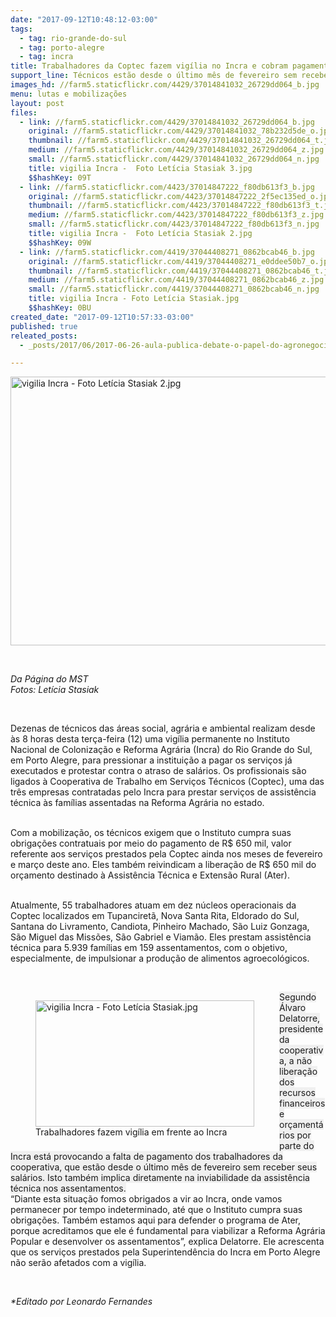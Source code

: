 ```yaml
---
date: "2017-09-12T10:48:12-03:00"
tags:
  - tag: rio-grande-do-sul
  - tag: porto-alegre
  - tag: incra
title: Trabalhadores da Coptec fazem vigília no Incra e cobram pagamento por serviços prestados no RS
support_line: Técnicos estão desde o último mês de fevereiro sem receber salário.
images_hd: //farm5.staticflickr.com/4429/37014841032_26729dd064_b.jpg
menu: lutas e mobilizações
layout: post
files:
  - link: //farm5.staticflickr.com/4429/37014841032_26729dd064_b.jpg
    original: //farm5.staticflickr.com/4429/37014841032_78b232d5de_o.jpg
    thumbnail: //farm5.staticflickr.com/4429/37014841032_26729dd064_t.jpg
    medium: //farm5.staticflickr.com/4429/37014841032_26729dd064_z.jpg
    small: //farm5.staticflickr.com/4429/37014841032_26729dd064_n.jpg
    title: vigilia Incra -  Foto Letícia Stasiak 3.jpg
    $$hashKey: 09T
  - link: //farm5.staticflickr.com/4423/37014847222_f80db613f3_b.jpg
    original: //farm5.staticflickr.com/4423/37014847222_2f5ec135ed_o.jpg
    thumbnail: //farm5.staticflickr.com/4423/37014847222_f80db613f3_t.jpg
    medium: //farm5.staticflickr.com/4423/37014847222_f80db613f3_z.jpg
    small: //farm5.staticflickr.com/4423/37014847222_f80db613f3_n.jpg
    title: vigilia Incra -  Foto Letícia Stasiak 2.jpg
    $$hashKey: 09W
  - link: //farm5.staticflickr.com/4419/37044408271_0862bcab46_b.jpg
    original: //farm5.staticflickr.com/4419/37044408271_e0ddee50b7_o.jpg
    thumbnail: //farm5.staticflickr.com/4419/37044408271_0862bcab46_t.jpg
    medium: //farm5.staticflickr.com/4419/37044408271_0862bcab46_z.jpg
    small: //farm5.staticflickr.com/4419/37044408271_0862bcab46_n.jpg
    title: vigilia Incra - Foto Letícia Stasiak.jpg
    $$hashKey: 0BU
created_date: "2017-09-12T10:57:33-03:00"
published: true
releated_posts:
  - _posts/2017/06/2017-06-26-aula-publica-debate-o-papel-do-agronegocio-no-golpe-e-o-acesso-aos-alimentos-saudaveis.md

---
```

<p>
<style type="text/css">p.p1 {margin: 0.0px 0.0px 0.0px 0.0px; font: 12.0px Helvetica; color: #454545}
p.p2 {margin: 0.0px 0.0px 0.0px 0.0px; font: 12.0px Helvetica; color: #454545; min-height: 14.0px}
</style>
<img alt="vigilia Incra -  Foto Letícia Stasiak 2.jpg" height="430" src="//farm5.staticflickr.com/4423/37014847222_f80db613f3_b.jpg" width="700" /></p>

<p>&nbsp;</p>

<p><em>Da P&aacute;gina do MST<br />
Fotos: Let&iacute;cia Stasiak</em></p>

<p>&nbsp;</p>

<p>Dezenas de t&eacute;cnicos das &aacute;reas social, agr&aacute;ria e ambiental realizam desde &agrave;s 8 horas desta ter&ccedil;a-feira (12) uma vig&iacute;lia permanente no Instituto Nacional de Coloniza&ccedil;&atilde;o e Reforma Agr&aacute;ria (Incra) do Rio Grande do Sul, em Porto Alegre, para pressionar a institui&ccedil;&atilde;o a pagar os&nbsp;servi&ccedil;os j&aacute; executados e protestar contra o atraso de sal&aacute;rios. Os profissionais s&atilde;o ligados &agrave; Cooperativa de Trabalho em Servi&ccedil;os T&eacute;cnicos (Coptec), uma das tr&ecirc;s empresas contratadas pelo Incra para prestar servi&ccedil;os de assist&ecirc;ncia t&eacute;cnica &agrave;s fam&iacute;lias assentadas na Reforma Agr&aacute;ria no estado.</p>

<p><br />
Com a mobiliza&ccedil;&atilde;o, os t&eacute;cnicos exigem que o Instituto cumpra suas obriga&ccedil;&otilde;es contratuais por meio do pagamento de R$ 650 mil, valor referente aos servi&ccedil;os prestados pela Coptec ainda nos meses de fevereiro e mar&ccedil;o deste ano. Eles tamb&eacute;m reivindicam a libera&ccedil;&atilde;o de R$ 650 mil do or&ccedil;amento destinado &agrave; Assist&ecirc;ncia T&eacute;cnica e Extens&atilde;o Rural (Ater).</p>

<p><br />
Atualmente, 55 trabalhadores atuam em dez n&uacute;cleos operacionais da Coptec localizados em Tupanciret&atilde;, Nova Santa Rita, Eldorado do Sul, Santana do Livramento, Candiota, Pinheiro Machado, S&atilde;o Luiz Gonzaga, S&atilde;o Miguel das Miss&otilde;es, S&atilde;o Gabriel e Viam&atilde;o. Eles prestam assist&ecirc;ncia t&eacute;cnica para 5.939 fam&iacute;lias em 159 assentamentos, com o objetivo, especialmente, de impulsionar a produ&ccedil;&atilde;o de alimentos agroecol&oacute;gicos.</p>

<p>&nbsp;</p>

<figure class="image" style="float:left"><img alt="vigilia Incra - Foto Letícia Stasiak.jpg" height="202" src="//farm5.staticflickr.com/4419/37044408271_0862bcab46_b.jpg" width="350" />
<figcaption>Trabalhadores fazem vig&iacute;lia em frente ao Incra</figcaption>
</figure>

<p><span style="text-align: center; background-color: rgba(0, 0, 0, 0.05);">Segundo &Aacute;lvaro Delatorre, presidente da cooperativa, a n&atilde;o libera&ccedil;&atilde;o dos recursos financeiros e or&ccedil;ament&aacute;rios por parte do Incra est&aacute; provocando a falta de pagamento dos trabalhadores da cooperativa, que est&atilde;o desde o &uacute;ltimo m&ecirc;s de fevereiro sem receber seus sal&aacute;rios. Isto tamb&eacute;m implica diretamente na inviabilidade da assist&ecirc;ncia t&eacute;cnica nos assentamentos.</span><br />
&ldquo;Diante esta situa&ccedil;&atilde;o fomos obrigados a vir ao Incra, onde vamos permanecer por tempo indeterminado, at&eacute; que o Instituto cumpra suas obriga&ccedil;&otilde;es. Tamb&eacute;m estamos aqui para defender o programa de Ater, porque acreditamos que ele &eacute; fundamental para viabilizar a Reforma Agr&aacute;ria Popular e desenvolver os assentamentos&rdquo;, explica Delatorre. Ele acrescenta que os servi&ccedil;os prestados pela Superintend&ecirc;ncia do Incra em Porto Alegre n&atilde;o ser&atilde;o afetados com a vig&iacute;lia.</p>

<p>&nbsp;</p>

<p><em>*Editado por Leonardo Fernandes</em></p>
